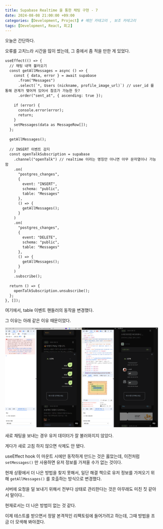 ```yaml
---
title: Supabase Realtime 을 통한 채팅 구현 - 7
date: 2024-08-08 21:00:00 +09:00
categories: [Development, Project] # 메인 카테고리 , 보조 카테고리
tags: [Development, React, 회고]
---
```


오늘은 간단하다.

오류를 고치느라 시간을 많이 썼는데, 그 중에서 좀 적을 만한 게 있었다.

```tsx
useEffect(() => {
  // 채팅 내역 불러오기
  const getAllMessages = async () => {
    const { data, error } = await supabase
      .from("Messages")
      .select(`*, Users (nickname, profile_image_url)`) // user_id 를 통해 관계가 맺어져 있어서 참조가 가능한 듯?
      .order("sent_at", { ascending: true });

    if (error) {
      console.error(error);
      return;
    }
    setMessages(data as MessageRow[]);
  };

  getAllMessages();

  // INSERT 이벤트 감지
  const openTalkSubscription = supabase
    .channel("openTalk") // realtime 이라는 명칭만 아니면 아무 문자열이나 가능함
    .on(
      "postgres_changes",
      {
        event: "INSERT",
        schema: "public",
        table: "Messages"
      },
      () => {
        getAllMessages();
      }
    )
    .on(
      "postgres_changes",
      {
        event: "DELETE",
        schema: "public",
        table: "Messages"
      },
      () => {
        getAllMessages();
      }
    )
    .subscribe();

  return () => {
    openTalkSubscription.unsubscribe();
  };
}, []);
```

여기에서, table 이벤트 핸들러의 동작을 변경했다.

그 이유는 아래 같은 이유 때문이었다.

![실시간 채팅에서 유저 정보가 불러와 지지 않는 상황](../assets/img/posts/2024-08-08-supabase-realtime-7-1.png)

새로 채팅을 보내는 경우 유저 데이터가 잘 불러와지지 않았다.

게다가 새로 고침 하지 않으면 삭제도 안 됐다.

useEffect hook 이 마운트 시에만 동작하게 만드는 것은 옳았는데, 이전처럼 `setMessages()` 만 사용하면 유저 정보를 가져올 수가 없는 것이다.

현재 상황에서 더 나은 방법을 찾지 못해서, 일단 해결 책으로 유저 정보를 가져오기 위해 `getAllMessages()` 를 호출하는 방식으로 변경했다.

서버에 요청을 덜 보내기 위해서 전부다 상태로 관리한다는 것은 아무래도 미친 짓 같아서 말이다..

현재로서는 더 나은 방법이 없는 것 같다.

이제 테스트를 받으면서 정말 본격적인 리팩토링에 들어가려고 하는데, 그때 방법을 조금 더 모색해 봐야겠다.
